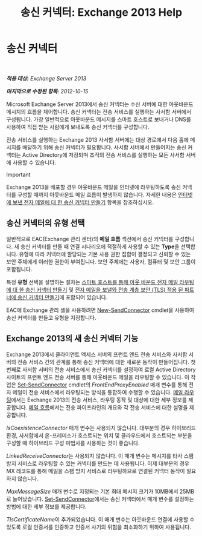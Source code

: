 ﻿---
title: '송신 커넥터: Exchange 2013 Help'
TOCTitle: 송신 커넥터
ms:assetid: 6aa19a12-c7b2-4eac-a8dc-9a4d26919ac5
ms:mtpsurl: https://technet.microsoft.com/ko-kr/library/Aa998662(v=EXCHG.150)
ms:contentKeyID: 50483381
ms.date: 05/22/2018
mtps_version: v=EXCHG.150
ms.translationtype: MT
---

# 송신 커넥터

 

_**적용 대상:** Exchange Server 2013_

_**마지막으로 수정된 항목:** 2012-10-15_

Microsoft Exchange Server 2013에서 송신 커넥터는 수신 서버에 대한 아웃바운드 메시지의 흐름을 제어합니다. 송신 커넥터는 전송 서비스를 실행하는 사서함 서버에서 구성됩니다. 가장 일반적으로 아웃바운드 메시지를 스마트 호스트로 보내거나 DNS를 사용하여 직접 받는 사람에게 보내도록 송신 커넥터를 구성합니다.

전송 서비스를 실행하는 Exchange 2013 사서함 서버에는 대상 경로에서 다음 홉에 메시지를 배달하기 위해 송신 커넥터가 필요합니다. 사서함 서버에서 만들어지는 송신 커넥터는 Active Directory에 저장되며 조직의 전송 서비스를 실행하는 모든 사서함 서버에 사용할 수 있습니다.


> [!IMPORTANT]
> Exchange 2013을 배포할 경우 아웃바운드 메일을 인터넷에 라우팅하도록 송신 커넥터를 구성할 때까지 아웃바운드 메일 흐름이 발생하지 않습니다. 자세한 내용은 <A href="create-a-send-connector-for-email-sent-to-the-internet-exchange-2013-help.md">인터넷에 보낸 전자 메일에 대 한 송신 커넥터 만들기</A> 항목을 참조하십시오.



## 송신 커넥터의 유형 선택

일반적으로 EAC(Exchange 관리 센터)의 **메일 흐름** 섹션에서 송신 커넥터를 구성합니다. 새 송신 커넥터를 만들 때 연결 시나리오에 적절하게 사용할 수 있는 **Type**을 선택합니다. 유형에 따라 커넥터에 할당되는 기본 사용 권한 집합이 결정되고 신뢰할 수 있는 보안 주체에게 이러한 권한이 부여됩니다. 보안 주체에는 사용자, 컴퓨터 및 보안 그룹이 포함됩니다.

특정 **유형** 선택을 설명하는 절차는 [스마트 호스트를 통해 아웃 바운드 전자 메일 라우팅에 대 한 송신 커넥터 만들기](create-a-send-connector-to-route-outbound-email-through-a-smart-host-exchange-2013-help.md) 및 [전자 메일을 보낼와 전송 계층 보안 (TLS) 적용 된 파트너에 송신 커넥터 만들기](create-a-send-connector-to-send-email-to-a-partner-with-transport-layer-security-tls-applied-exchange-2013-help.md)에 포함되어 있습니다.

EAC에 Exchange 관리 셸을 사용하려면 [New-SendConnector](https://technet.microsoft.com/ko-kr/library/aa998936\(v=exchg.150\)) cmdlet을 사용하여 송신 커넥터를 만들고 유형을 지정합니다.

## Exchange 2013의 새 송신 커넥터 기능

Exchange 2013에서 클라이언트 액세스 서버의 프런트 엔드 전송 서비스와 사서함 서버의 전송 서비스 간의 관계를 통해 송신 커넥터에 대한 새로운 동작이 만들어집니다. 첫 번째로 사서함 서버의 전송 서비스에서 송신 커넥터를 설정하여 로컬 Active Directory 사이트의 프런트 엔드 전송 서버를 통해 아웃바운드 메일을 라우팅할 수 있습니다. 이 작업은 [Set-SendConnector](https://technet.microsoft.com/ko-kr/library/aa998294\(v=exchg.150\)) cmdlet의 *FrontEndProxyEnabled* 매개 변수를 통해 전자 메일이 전송 서비스에서 라우팅되는 방식을 통합하여 수행할 수 있습니다. [메일 라우팅](mail-routing-exchange-2013-help.md)에서는 Exchange 2013의 전송 서비스, 라우팅 동작 및 대상에 대한 세부 정보를 제공합니다. [메일 흐름](mail-flow-exchange-2013-help.md)에서는 전송 파이프라인의 개요와 각 전송 서비스에 대한 설명을 제공합니다.

*IsCoexistenceConnector* 매개 변수는 사용되지 않습니다. 대부분의 경우 하이브리드 환경, 사서함에서 온-프레미스가 호스트되는 위치 및 클라우드에서 호스트되는 부분을 구성할 때 하이브리드 구성 마법사를 사용하는 것이 좋습니다.

*LinkedReceiveConnector*는 사용되지 않습니다. 이 매개 변수는 메시지를 타사 스팸 방지 서비스로 라우팅할 수 있는 커넥터를 만드는 데 사용됩니다. 이제 대부분의 경우 MX 레코드를 통해 메일을 스팸 방지 서비스로 라우팅하므로 연결된 커넥터 동작이 필요하지 않습니다.

*MaxMessageSize* 매개 변수로 지정되는 기본 최대 메시지 크기가 10MB에서 25MB로 늘어났습니다. [Set-SendConnector](https://technet.microsoft.com/ko-kr/library/aa998294\(v=exchg.150\))에서는 송신 커넥터에서 매개 변수를 설정하는 방법에 대한 세부 정보를 제공합니다.

*TlsCertificateName*이 추가되었습니다. 이 매개 변수는 아웃바운드 연결에 사용할 수 있도록 로컬 인증서를 인증하고 인증서 사기의 위험을 최소화하기 위하여 사용됩니다.


